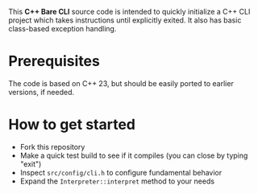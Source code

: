 This **C++ Bare CLI** source code is intended to quickly initialize a C++ CLI project which takes instructions until explicitly exited.
It also has basic class-based exception handling.

# Prerequisites

The code is based on C++ 23, but should be easily ported to earlier versions, if needed.

# How to get started

* Fork this repository
* Make a quick test build to see if it compiles (you can close by typing "exit")
* Inspect ``src/config/cli.h`` to configure fundamental behavior
* Expand the ``Interpreter::interpret`` method to your needs